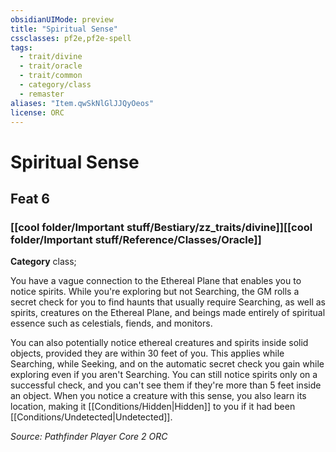 ```yaml
---
obsidianUIMode: preview
title: "Spiritual Sense"
cssclasses: pf2e,pf2e-spell
tags:
  - trait/divine
  - trait/oracle
  - trait/common
  - category/class
  - remaster
aliases: "Item.qwSkNlGlJJQyOeos"
license: ORC
---
```

# Spiritual Sense
## Feat 6
### [[cool folder/Important stuff/Bestiary/zz_traits/divine]][[cool folder/Important stuff/Reference/Classes/Oracle]]

**Category** class; 




You have a vague connection to the Ethereal Plane that enables you to notice spirits. While you're exploring but not Searching, the GM rolls a secret check for you to find haunts that usually require Searching, as well as spirits, creatures on the Ethereal Plane, and beings made entirely of spiritual essence such as celestials, fiends, and monitors.

You can also potentially notice ethereal creatures and spirits inside solid objects, provided they are within 30 feet of you. This applies while Searching, while Seeking, and on the automatic secret check you gain while exploring even if you aren't Searching. You can still notice spirits only on a successful check, and you can't see them if they're more than 5 feet inside an object. When you notice a creature with this sense, you also learn its location, making it [[Conditions/Hidden|Hidden]] to you if it had been [[Conditions/Undetected|Undetected]].

*Source: Pathfinder Player Core 2*
*ORC*